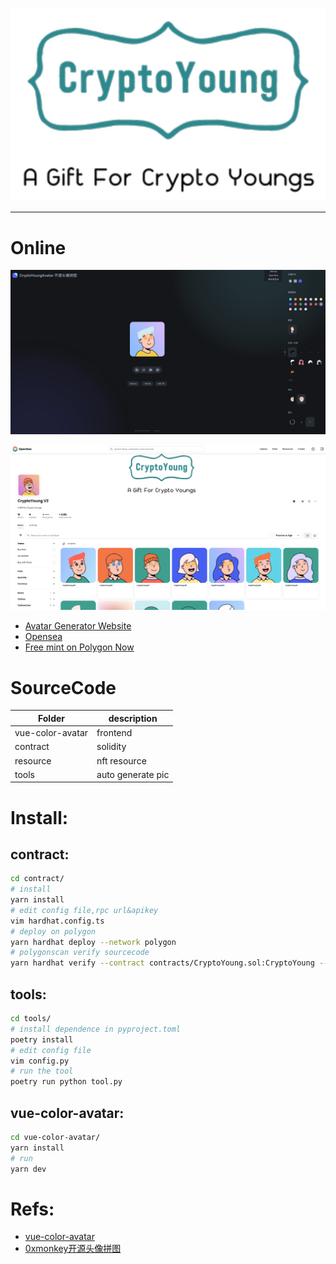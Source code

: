 ![CryptoYoungLogo](https://raw.githubusercontent.com/jerrychan807/imggg/master/image/CryptoYoungLogo.jpg)

---

# Online

![20220703202943](https://raw.githubusercontent.com/jerrychan807/imggg/master/image/20220703202943.png)

![20220704005920](https://raw.githubusercontent.com/jerrychan807/imggg/master/image/20220704005920.png)

- [Avatar Generator Website](http://199.255.96.224:3000/)
- [Opensea](https://opensea.io/collection/cryptoyoung-v2)
- [Free mint on Polygon Now](https://polygonscan.com/address/0xc1e8efe8d62b855c34009013a8d354d093f3e7f1#writeContract)

# SourceCode

| Folder  | description |
| --- | --- |
| vue-color-avatar | frontend |
| contract | solidity |
| resource | nft resource |
| tools | auto generate pic |

# Install:

## contract:

```bash
cd contract/
# install
yarn install
# edit config file,rpc url&apikey
vim hardhat.config.ts
# deploy on polygon
yarn hardhat deploy --network polygon
# polygonscan verify sourcecode
yarn hardhat verify --contract contracts/CryptoYoung.sol:CryptoYoung --constructor-args arguments.ts --network polygon $YourContractAddress
```

## tools:

```bash
cd tools/
# install dependence in pyproject.toml
poetry install
# edit config file
vim config.py
# run the tool
poetry run python tool.py
```

## vue-color-avatar:

```bash
cd vue-color-avatar/
yarn install
# run
yarn dev
```

# Refs:

- [vue-color-avatar](https://github.com/Codennnn/vue-color-avatar)
- [0xmonkey开源头像拼图](https://0xmonkey.fullstack.run/89cf4c91-510b5ed-e14fcc8e-b1f1a176-0-0-0-b1425ffb)

